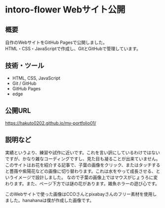 # intoro-flower Webサイト公開

## 概要
自作のWebサイトをGitHub Pagesで公開しました。  
HTML・CSS・JavaScriptで作成し、GitとGitHubで管理しています。

## 技術・ツール
- HTML, CSS, JavaScript
- Git / GitHub
- GitHub Pages
- edge

## 公開URL
https://hakuto0202.github.io/my-portfolio01/

## 説明など
実績というより、練習や試作に近いです。これを言い訳にしているわけではないですが、かなり雑なコーディングですし、見た目も凝ることが出来ていません。
このサイトはお花を紹介する記事で、子葉の画像をクリック、またはタッチすると薔薇や紫陽花などの画像に切り替わります。これは水をやって成長させる、というイメージで設計しました。
なので子葉の画像上ではマウスがじょうろに変わります。また、ページ下方では謎の花があります。雑魚ホラーの遊び心です。

このWebサイトで使った画像はCCOさんとpixabayさんのフリー素材を使用しました。hanahanaは僕が作成した画像です。
